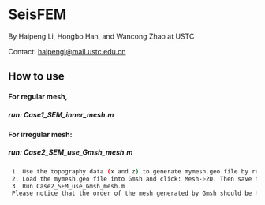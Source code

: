 # SeisFEM

By Haipeng Li, Hongbo Han, and Wancong Zhao at USTC

Contact: haipengl@mail.ustc.edu.cn

## How to use

#### For regular mesh,

##### 	 run: Case1_SEM_inner_mesh.m

#### For irregular mesh:

##### 	 run: Case2_SEM_use_Gmsh_mesh.m		

```bash
 1. Use the topography data (x and z) to generate mymesh.geo file by running Write_Gmsh.m;
 2. Load the mymesh.geo file into Gmsh and click: Mesh->2D. Then save the mesh by clicking: File->Save Mesh
 3. Run Case2_SEM_use_Gmsh_mesh.m 
 Please notice that the order of the mesh generated by Gmsh should be the same with that in the main code. Here, P=4 is used.
```




